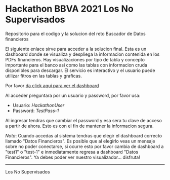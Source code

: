 # Hackathon BBVA 2021 Los No Supervisados
Repositorio para el codigo y la solucion del reto Buscador de Datos financieros

El siguiente enlace sirve para acceder a la solucion final. Esta es un dashboard donde se visualiza y despliega la informacion contenida en los PDFs financieros. Hay visualizaciones por tipo de tabla y concepto importante para el banco asi como las tablas con informacion cruda disponibles para descargar. El servicio es interactivo y el usuario puede utilizar fitros en las tablas y graficas.
 
Por favor [da click aqui para ver el dashboard](https://iibwefjsn5.execute-api.us-east-1.amazonaws.com/test/embed-sample)

Al acceder preguntara por un usuario y password, por favor usa:

- Usuario: *HackathonUser*
- Password: *TestPass-1*

Al ingresar tendras que cambiar el password y esa sera tu clave de acceso a partir de ahora. Esto es con el fin de mantener la informacion segura.

_Nota_: Cuando accedas al sistema tendras que elegir el dashboard correcto llamado "Datos Financieros". Es posible que al elegirlo veas un mensaje sobre no poder conectarse, si ocurre esto por favor cambia de dashboard a "test1" o "test-1" e inmediatamente regresa a dashboard "Datos Financieros". Ya debes poder ver nuestro visualizador... disfruta!

________________________________________________________
Los No Supervisados
